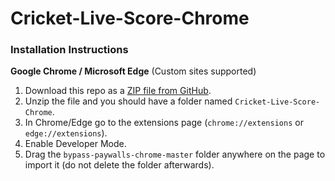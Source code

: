 # Cricket-Live-Score-Chrome
### Installation Instructions
**Google Chrome / Microsoft Edge** (Custom sites supported)
1. Download this repo as a [ZIP file from GitHub](https://github.com/ShravanAmudala55/Cricket-Live-Score-Chrome/archive/master.zip).
1. Unzip the file and you should have a folder named `Cricket-Live-Score-Chrome`.
1. In Chrome/Edge go to the extensions page (`chrome://extensions` or `edge://extensions`).
1. Enable Developer Mode.
1. Drag the `bypass-paywalls-chrome-master` folder anywhere on the page to import it (do not delete the folder afterwards).
